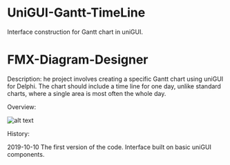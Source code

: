 # UniGUI-Gantt-TimeLine
Interface construction for Gantt chart in uniGUI.

# FMX-Diagram-Designer

Description:
he project involves creating a specific Gantt chart using uniGUI for Delphi. 
The chart should include a time line for one day, unlike standard charts, where a single area is most often the whole day.

Overview:

![alt text](https://raw.githubusercontent.com/pdaszewski/UniGUI-Gantt-TimeLine/master/Doc/firefox_screen_002.png)

History:

2019-10-10 The first version of the code. Interface built on basic uniGUI components.
